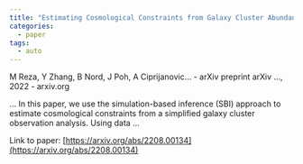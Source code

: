 ```yaml
---
title: "Estimating Cosmological Constraints from Galaxy Cluster Abundance using Simulation-Based Inference"
categories:
  - paper
tags:
  - auto
---
```

M Reza, Y Zhang, B Nord, J Poh, A Ciprijanovic… - arXiv preprint arXiv …, 2022 - arxiv.org

… In this paper, we use the simulation-based inference (SBI) approach to estimate cosmological constraints from a simplified galaxy cluster observation analysis. Using data …

Link to paper: [https://arxiv.org/abs/2208.00134](https://arxiv.org/abs/2208.00134)
